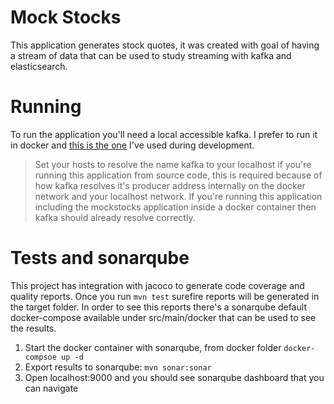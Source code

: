 # Mock Stocks

This application generates stock quotes, it was created with goal of having a stream of data that can be used
to study streaming with kafka and elasticsearch.

# Running

To run the application you'll need a local accessible kafka. I prefer to run it in docker and 
[this is the one](https://github.com/mmaia/docker-compose-images/tree/master/kafka) I've used during development.


> Set your hosts to resolve the name kafka to your localhost if  you're running this application from source code, this 
is required because of how kafka resolves it's producer address internally on the docker network and your localhost network.
If you're running this application including the mockstocks application inside a docker container then kafka should already
resolve correctly.

# Tests and sonarqube

This project has integration with jacoco to generate code coverage and quality reports. Once you run `mvn test` surefire
reports will be generated in the target folder. In order to see this reports there's a sonarqube default docker-compose
available under src/main/docker that can be used to see the results. 

1. Start the docker container with sonarqube, from docker folder `docker-compsoe up -d`
2. Export results to sonarqube: `mvn sonar:sonar`
3. Open localhost:9000 and you should see sonarqube dashboard that you can navigate
